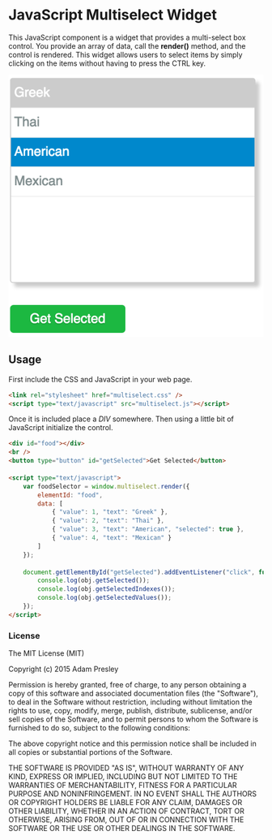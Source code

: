 JavaScript Multiselect Widget
=============================

This JavaScript component is a widget that provides a multi-select box control. You provide an array of data, call the **render()** method, and the control is rendered. This widget allows users to select items by simply clicking on the items without having to press the CTRL key.

![Screenshot 1](screenshots/screenshot-1.png)

## Usage

First include the CSS and JavaScript in your web page.

```html
<link rel="stylesheet" href="multiselect.css" />
<script type="text/javascript" src="multiselect.js"></script>
```

Once it is included place a *DIV* somewhere. Then using a little bit of JavaScript initialize the control.

```html
<div id="food"></div>
<br />
<button type="button" id="getSelected">Get Selected</button>

<script type="text/javascript">
	var foodSelector = window.multiselect.render({
		elementId: "food",
		data: [
			{ "value": 1, "text": "Greek" },
			{ "value": 2, "text": "Thai" },
			{ "value": 3, "text": "American", "selected": true },
			{ "value": 4, "text": "Mexican" }
		]
	});

	document.getElementById("getSelected").addEventListener("click", function() {
		console.log(obj.getSelected());
		console.log(obj.getSelectedIndexes());
		console.log(obj.getSelectedValues());
	});
</script>
```

### License

The MIT License (MIT)

Copyright (c) 2015 Adam Presley

Permission is hereby granted, free of charge, to any person obtaining a copy
of this software and associated documentation files (the "Software"), to deal
in the Software without restriction, including without limitation the rights
to use, copy, modify, merge, publish, distribute, sublicense, and/or sell
copies of the Software, and to permit persons to whom the Software is
furnished to do so, subject to the following conditions:

The above copyright notice and this permission notice shall be included in all
copies or substantial portions of the Software.

THE SOFTWARE IS PROVIDED "AS IS", WITHOUT WARRANTY OF ANY KIND, EXPRESS OR
IMPLIED, INCLUDING BUT NOT LIMITED TO THE WARRANTIES OF MERCHANTABILITY,
FITNESS FOR A PARTICULAR PURPOSE AND NONINFRINGEMENT. IN NO EVENT SHALL THE
AUTHORS OR COPYRIGHT HOLDERS BE LIABLE FOR ANY CLAIM, DAMAGES OR OTHER
LIABILITY, WHETHER IN AN ACTION OF CONTRACT, TORT OR OTHERWISE, ARISING FROM,
OUT OF OR IN CONNECTION WITH THE SOFTWARE OR THE USE OR OTHER DEALINGS IN THE
SOFTWARE.

